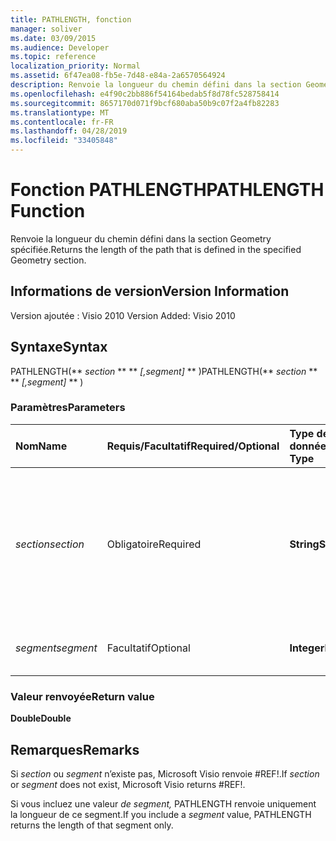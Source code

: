 ```yaml
---
title: PATHLENGTH, fonction
manager: soliver
ms.date: 03/09/2015
ms.audience: Developer
ms.topic: reference
localization_priority: Normal
ms.assetid: 6f47ea08-fb5e-7d48-e84a-2a6570564924
description: Renvoie la longueur du chemin défini dans la section Geometry spécifiée.
ms.openlocfilehash: e4f90c2bb886f54164bedab5f8d78fc528758414
ms.sourcegitcommit: 8657170d071f9bcf680aba50b9c07f2a4fb82283
ms.translationtype: MT
ms.contentlocale: fr-FR
ms.lasthandoff: 04/28/2019
ms.locfileid: "33405848"
---
```

# <a name="pathlength-function"></a><span data-ttu-id="ff1db-103">Fonction PATHLENGTH</span><span class="sxs-lookup"><span data-stu-id="ff1db-103">PATHLENGTH Function</span></span>

<span data-ttu-id="ff1db-104">Renvoie la longueur du chemin défini dans la section Geometry spécifiée.</span><span class="sxs-lookup"><span data-stu-id="ff1db-104">Returns the length of the path that is defined in the specified Geometry section.</span></span>
  
## <a name="version-information"></a><span data-ttu-id="ff1db-105">Informations de version</span><span class="sxs-lookup"><span data-stu-id="ff1db-105">Version Information</span></span>

<span data-ttu-id="ff1db-106">Version ajoutée : Visio 2010
</span><span class="sxs-lookup"><span data-stu-id="ff1db-106">Version Added: Visio 2010</span></span> 
  
## <a name="syntax"></a><span data-ttu-id="ff1db-107">Syntaxe</span><span class="sxs-lookup"><span data-stu-id="ff1db-107">Syntax</span></span>

<span data-ttu-id="ff1db-108">PATHLENGTH(\*\* *section* \*\* \*\* *[,segment]* \*\* )</span><span class="sxs-lookup"><span data-stu-id="ff1db-108">PATHLENGTH(\*\* *section* \*\* \*\* *[,segment]* \*\* )</span></span> 
  
### <a name="parameters"></a><span data-ttu-id="ff1db-109">Paramètres</span><span class="sxs-lookup"><span data-stu-id="ff1db-109">Parameters</span></span>

|<span data-ttu-id="ff1db-110">**Nom**</span><span class="sxs-lookup"><span data-stu-id="ff1db-110">**Name**</span></span>|<span data-ttu-id="ff1db-111">**Requis/Facultatif**</span><span class="sxs-lookup"><span data-stu-id="ff1db-111">**Required/Optional**</span></span>|<span data-ttu-id="ff1db-112">**Type de données**</span><span class="sxs-lookup"><span data-stu-id="ff1db-112">**Data Type**</span></span>|<span data-ttu-id="ff1db-113">**Description**</span><span class="sxs-lookup"><span data-stu-id="ff1db-113">**Description**</span></span>|
|:-----|:-----|:-----|:-----|
| <span data-ttu-id="ff1db-114">_section_</span><span class="sxs-lookup"><span data-stu-id="ff1db-114">_section_</span></span> <br/> |<span data-ttu-id="ff1db-115">Obligatoire</span><span class="sxs-lookup"><span data-stu-id="ff1db-115">Required</span></span>  <br/> |<span data-ttu-id="ff1db-116">**String**</span><span class="sxs-lookup"><span data-stu-id="ff1db-116">**String**</span></span> <br/> |<span data-ttu-id="ff1db-117">Section Geometry qui représente le chemin, spécifiée par une référence à sa cellule Path (par exemple Geometry1.Path).</span><span class="sxs-lookup"><span data-stu-id="ff1db-117">The Geometry section that represents the path, specified by a reference to its Path cell (for example, Geometry1.Path).</span></span>  <br/> |
| <span data-ttu-id="ff1db-118">_segment_</span><span class="sxs-lookup"><span data-stu-id="ff1db-118">_segment_</span></span> <br/> |<span data-ttu-id="ff1db-119">Facultatif</span><span class="sxs-lookup"><span data-stu-id="ff1db-119">Optional</span></span>  <br/> |<span data-ttu-id="ff1db-120">**Integer**</span><span class="sxs-lookup"><span data-stu-id="ff1db-120">**Integer**</span></span> <br/> |<span data-ttu-id="ff1db-121">Segment de base 1 du chemin à mesurer.</span><span class="sxs-lookup"><span data-stu-id="ff1db-121">The 1-based segment of the path to measure.</span></span>  <br/> |
   
### <a name="return-value"></a><span data-ttu-id="ff1db-122">Valeur renvoyée</span><span class="sxs-lookup"><span data-stu-id="ff1db-122">Return value</span></span>

 <span data-ttu-id="ff1db-123">**Double**</span><span class="sxs-lookup"><span data-stu-id="ff1db-123">**Double**</span></span>
  
## <a name="remarks"></a><span data-ttu-id="ff1db-124">Remarques</span><span class="sxs-lookup"><span data-stu-id="ff1db-124">Remarks</span></span>

<span data-ttu-id="ff1db-125">Si  _section_ ou  _segment_ n’existe pas, Microsoft Visio renvoie #REF!.</span><span class="sxs-lookup"><span data-stu-id="ff1db-125">If  _section_ or  _segment_ does not exist, Microsoft Visio returns #REF!.</span></span> 
  
<span data-ttu-id="ff1db-126">Si vous incluez une valeur  _de segment,_ PATHLENGTH renvoie uniquement la longueur de ce segment.</span><span class="sxs-lookup"><span data-stu-id="ff1db-126">If you include a  _segment_ value, PATHLENGTH returns the length of that segment only.</span></span> 
  

